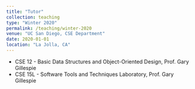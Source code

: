 ```yaml
---
title: "Tutor"
collection: teaching
type: "Winter 2020"
permalink: /teaching/winter-2020
venue: "UC San Diego, CSE Department"
date: 2020-01-01
location: "La Jolla, CA"
---
```

- CSE 12 - Basic Data Structures and Object-Oriented Design, Prof. Gary Gillespie
- CSE 15L - Software Tools and Techniques Laboratory, Prof. Gary Gillespie
